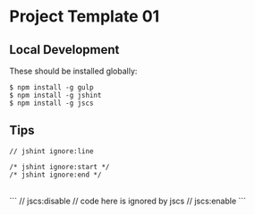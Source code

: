 # Project Template 01


## Local Development

These should be installed globally:
```
$ npm install -g gulp
$ npm install -g jshint
$ npm install -g jscs
```

## Tips

```
// jshint ignore:line

/* jshint ignore:start */
/* jshint ignore:end */
```
<br>
```
// jscs:disable
// code here is ignored by jscs
// jscs:enable
```
